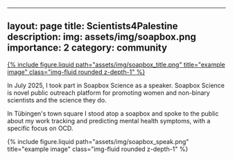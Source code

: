 
---
layout: page
title: Scientists4Palestine
description: 
img: assets/img/soapbox.png
importance: 2
category: community
---
<div class="row justify-content-sm-center">
  <div class="col-sm-4 mt-3 mt-md-0">
    <a href="https://soapboxsciencetuebingen.github.io/" target="_blank" rel="noopener noreferrer">
      {% include figure.liquid path="assets/img/soapbox_title.png" title="example image" class="img-fluid rounded z-depth-1" %}
    </a>
  </div>
</div>

In July 2025, I took part in Soapbox Science as a speaker. Soapbox Science is novel public outreach platform for promoting women and non-binary scientists and the science they do.

In Tübingen's town square I stood atop a soapbox and spoke to the public about my work tracking and predicting mental health symptoms, with a specific focus on OCD.


<div class="row justify-content-sm-center">
  <div class="col-sm-4 mt-3 mt-md-0">
      {% include figure.liquid path="assets/img/soapbox_speak.png" title="example image" class="img-fluid rounded z-depth-1" %}
  </div>
</div>
